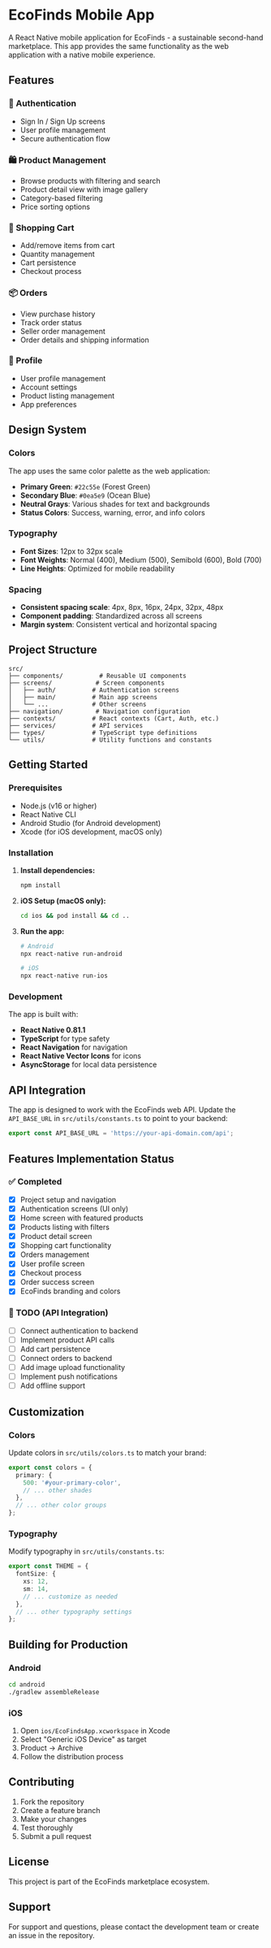 # EcoFinds Mobile App

A React Native mobile application for EcoFinds - a sustainable second-hand marketplace. This app provides the same functionality as the web application with a native mobile experience.

## Features

### 🔐 Authentication
- Sign In / Sign Up screens
- User profile management
- Secure authentication flow

### 🛍️ Product Management
- Browse products with filtering and search
- Product detail view with image gallery
- Category-based filtering
- Price sorting options

### 🛒 Shopping Cart
- Add/remove items from cart
- Quantity management
- Cart persistence
- Checkout process

### 📦 Orders
- View purchase history
- Track order status
- Seller order management
- Order details and shipping information

### 👤 Profile
- User profile management
- Account settings
- Product listing management
- App preferences

## Design System

### Colors
The app uses the same color palette as the web application:
- **Primary Green**: `#22c55e` (Forest Green)
- **Secondary Blue**: `#0ea5e9` (Ocean Blue)
- **Neutral Grays**: Various shades for text and backgrounds
- **Status Colors**: Success, warning, error, and info colors

### Typography
- **Font Sizes**: 12px to 32px scale
- **Font Weights**: Normal (400), Medium (500), Semibold (600), Bold (700)
- **Line Heights**: Optimized for mobile readability

### Spacing
- **Consistent spacing scale**: 4px, 8px, 16px, 24px, 32px, 48px
- **Component padding**: Standardized across all screens
- **Margin system**: Consistent vertical and horizontal spacing

## Project Structure

```
src/
├── components/          # Reusable UI components
├── screens/            # Screen components
│   ├── auth/          # Authentication screens
│   ├── main/          # Main app screens
│   └── ...            # Other screens
├── navigation/         # Navigation configuration
├── contexts/          # React contexts (Cart, Auth, etc.)
├── services/          # API services
├── types/             # TypeScript type definitions
└── utils/             # Utility functions and constants
```

## Getting Started

### Prerequisites
- Node.js (v16 or higher)
- React Native CLI
- Android Studio (for Android development)
- Xcode (for iOS development, macOS only)

### Installation

1. **Install dependencies:**
   ```bash
   npm install
   ```

2. **iOS Setup (macOS only):**
   ```bash
   cd ios && pod install && cd ..
   ```

3. **Run the app:**
   ```bash
   # Android
   npx react-native run-android
   
   # iOS
   npx react-native run-ios
   ```

### Development

The app is built with:
- **React Native 0.81.1**
- **TypeScript** for type safety
- **React Navigation** for navigation
- **React Native Vector Icons** for icons
- **AsyncStorage** for local data persistence

## API Integration

The app is designed to work with the EcoFinds web API. Update the `API_BASE_URL` in `src/utils/constants.ts` to point to your backend:

```typescript
export const API_BASE_URL = 'https://your-api-domain.com/api';
```

## Features Implementation Status

### ✅ Completed
- [x] Project setup and navigation
- [x] Authentication screens (UI only)
- [x] Home screen with featured products
- [x] Products listing with filters
- [x] Product detail screen
- [x] Shopping cart functionality
- [x] Orders management
- [x] User profile screen
- [x] Checkout process
- [x] Order success screen
- [x] EcoFinds branding and colors

### 🚧 TODO (API Integration)
- [ ] Connect authentication to backend
- [ ] Implement product API calls
- [ ] Add cart persistence
- [ ] Connect orders to backend
- [ ] Add image upload functionality
- [ ] Implement push notifications
- [ ] Add offline support

## Customization

### Colors
Update colors in `src/utils/colors.ts` to match your brand:

```typescript
export const colors = {
  primary: {
    500: '#your-primary-color',
    // ... other shades
  },
  // ... other color groups
};
```

### Typography
Modify typography in `src/utils/constants.ts`:

```typescript
export const THEME = {
  fontSize: {
    xs: 12,
    sm: 14,
    // ... customize as needed
  },
  // ... other typography settings
};
```

## Building for Production

### Android
```bash
cd android
./gradlew assembleRelease
```

### iOS
1. Open `ios/EcoFindsApp.xcworkspace` in Xcode
2. Select "Generic iOS Device" as target
3. Product → Archive
4. Follow the distribution process

## Contributing

1. Fork the repository
2. Create a feature branch
3. Make your changes
4. Test thoroughly
5. Submit a pull request

## License

This project is part of the EcoFinds marketplace ecosystem.

## Support

For support and questions, please contact the development team or create an issue in the repository.